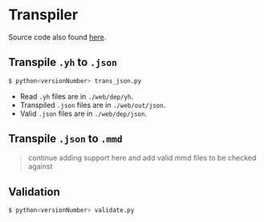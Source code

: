 # Transpiler

Source code also found [here](../../src/secondary/yuhoToJSON).

## Transpile `.yh` to `.json`

``` py
$ python<versionNumber> trans_json.py
```

* Read `.yh` files are in `./web/dep/yh`.
* Transpiled `.json` files are in `./web/out/json`.
* Valid `.json` files are in `./web/dep/json`.

## Transpile `.json` to `.mmd`

> continue adding support here and add valid mmd files to be checked against

## Validation

```py
$ python<versionNumber> validate.py
```
